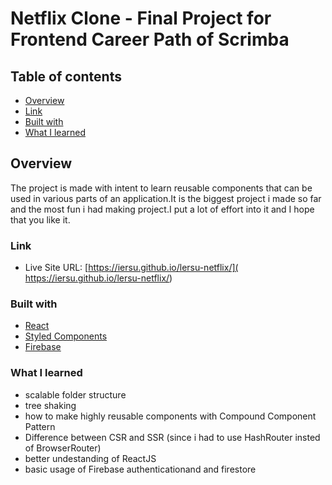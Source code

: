 # Netflix Clone - Final Project for Frontend Career Path of Scrimba

## Table of contents

- [Overview](#overview)
- [Link](#link)
- [Built with](#built-with)
- [What I learned](#what-i-learned)


## Overview

The project is made with intent to learn reusable components that can be used in various parts of an application.It is the biggest project i made so far and the most fun i had making project.I put a lot of effort into it and I hope that you like it.

### Link

- Live Site URL: [https://iersu.github.io/lersu-netflix/]( https://iersu.github.io/lersu-netflix/)

### Built with

- [React](https://reactjs.org/) 
- [Styled Components](https://styled-components.com/)
- [Firebase](https://firebase.google.com/)

### What I learned

- scalable folder structure
- tree shaking
- how to make highly reusable components with Compound Component Pattern 
- Difference between CSR and SSR (since i had to use HashRouter insted of BrowserRouter)
- better undestanding of ReactJS
- basic usage of Firebase authenticationand and firestore


